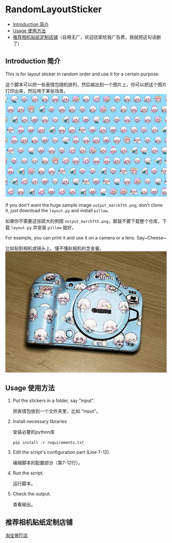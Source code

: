# RandomLayoutSticker

- [Introduction 简介](#introduction-简介)
- [Usage 使用方法](#usage-使用方法)
- [推荐相机贴纸定制店铺](#推荐相机贴纸定制店铺)（自用无广，欢迎店家给我广告费，我就把这句话删了）

## Introduction 简介
This is for layout sticker in random order and use it for a certain purpose.

这个脚本可以把一些表情包随机排列，然后输出到一个图片上，你可以把这个图片打印出来，然后用于某些场景。
![output](sample_usage/output_march7th.jpg)

If you don't want the huge sample image `output_march7th.png`, don't clone it, just download the `layout.py` and install `pillow`.

如果你不需要这张硕大的例图 `output_march7th.png`，那就不要下载整个仓库，下载 `layout.py` 并安装 `pillow` 就好。

For example, you can print it and use it on a camera or a lens. Say\~Cheese\~

比如贴到相机或镜头上。懂不懂赵相机的含金量。
![赵相机](sample_usage/march7th.jpg)

## Usage 使用方法
1. Put the stickers in a folder, say "input".

    把表情包放到一个文件夹里，比如 "input"。
2. Install necessary libraries

   安装必要的python库
   
    `pip install -r requirements.txt`
3. Edit the script's configuration part (Line 7-12).

    编辑脚本的配置部分（第7-12行）。
4. Run the script.

    运行脚本。
5. Check the output.

    查看输出。

## 推荐相机贴纸定制店铺
[淘宝景叮店](https://m.tb.cn/h.g3u2AJTCspsWc69?tk=UXeLWDec3aK)
